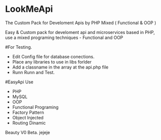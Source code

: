 # LookMeApi
The Custom Pack for Develoment Apis by PHP Mixed ( Functional &amp; OOP )

Easy & Custom pack for develoment api and microservices based in PHP, use a mixed programing techniques - Functional and OOP 

#For Testing.

 - Edit Config file for database conections.
 - Place any libraries to use in libs forlder
 - Add a classname in the array at the api.php file 
 - Runn Runn and Test.




#EasyApi Use 

 - PHP
 - MySQL
 - OOP
 - Functional Programing
 - Factory Pattern
 - Object Injected
 - Routing Dinamic
 
Beauty V0 Beta. jejeje
